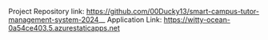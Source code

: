 Project Repository link: https://github.com/00Ducky13/smart-campus-tutor-management-system-2024__
Application Link: https://witty-ocean-0a54ce403.5.azurestaticapps.net
